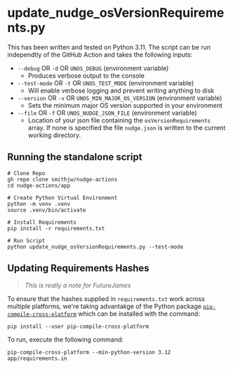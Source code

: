 # update_nudge_osVersionRequirements.py

This has been written and tested on Python 3.11. The script can be run independtly of the GitHub Action and takes the following inputs:

- `--debug` OR `-d` OR `UNOS_DEBUG` (environment variable)
  - Produces verbose output to the console
- `--test-mode` OR `-t` OR `UNOS_TEST_MODE` (environment variable)
  - Will enable verbose logging and prevent writing anything to disk
- `--version` OR `-v` OR `UNOS_MIN_MAJOR_OS_VERSION` (environment variable)
  - Sets the minimum major OS version supported in your environment
- `--file` OR `-f` OR `UNOS_NUDGE_JSON_FILE` (environment variable)
  - Location of your json file containing the `osVersionRequirements` array. If none is specified the file `nudge.json` is written to the current working directory.

## Running the standalone script

``` shell
# Clone Repo
gh repo clone smithjw/nudge-actions
cd nudge-actions/app

# Create Python Virtual Environment
python -m venv .venv
source .venv/bin/activate

# Install Requirements
pip install -r requirements.txt

# Run Script
python update_nudge_osVersionRequirements.py --test-mode
```

## Updating Requirements Hashes

> *This is really a note for FutureJames*

To ensure that the hashes supplied in `requirements.txt` work across multiple platforms, we're taking advantakge of the Python package [`pip-compile-cross-platform`](https://pypi.org/project/pip-compile-cross-platform/) which can be installed with the command:

`pip install --user pip-compile-cross-platform`

To run, execute the following command:

`pip-compile-cross-platform --min-python-version 3.12 app/requirements.in`
